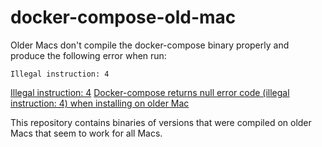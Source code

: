 # docker-compose-old-mac

Older Macs don't compile the docker-compose binary properly and produce the following error when run:

`Illegal instruction: 4`

[Illegal instruction: 4](https://github.com/docker/compose/issues/1885)
[Docker-compose returns null error code (illegal instruction: 4) when installing on older Mac](https://github.com/kalabox/kalabox/issues/901)

This repository contains binaries of versions that were compiled on older Macs that seem to work for all Macs. 
